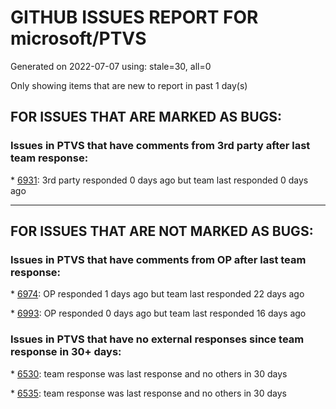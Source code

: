 
# GITHUB ISSUES REPORT FOR microsoft/PTVS


Generated on 2022-07-07 using: stale=30, all=0


Only showing items that are new to report in past 1 day(s)


## FOR ISSUES THAT ARE MARKED AS BUGS:


### Issues in PTVS that have comments from 3rd party after last team response:


\* [6931](https://github.com/microsoft/PTVS/issues/6931 "(from visualstudio-docs repo) &quot;Call the DLL from Python&quot; example not working"): 3rd party responded 0 days ago but team last responded 0 days ago

---

## FOR ISSUES THAT ARE NOT MARKED AS BUGS:


### Issues in PTVS that have comments from OP after last team response:


\* [6974](https://github.com/microsoft/PTVS/issues/6974 "No IntelliSense when import folder under the workspace."): OP responded 1 days ago but team last responded 22 days ago

\* [6993](https://github.com/microsoft/PTVS/issues/6993 "Unexpected error pops up in the console when attach a running python.exe"): OP responded 0 days ago but team last responded 16 days ago

### Issues in PTVS that have no external responses since team response in 30+ days:


\* [6530](https://github.com/microsoft/PTVS/issues/6530 "Some functions are missing in Dev17."): team response was last response and no others in 30 days

\* [6535](https://github.com/microsoft/PTVS/issues/6535 "There is no warning message before running the project even though the project contains error."): team response was last response and no others in 30 days
